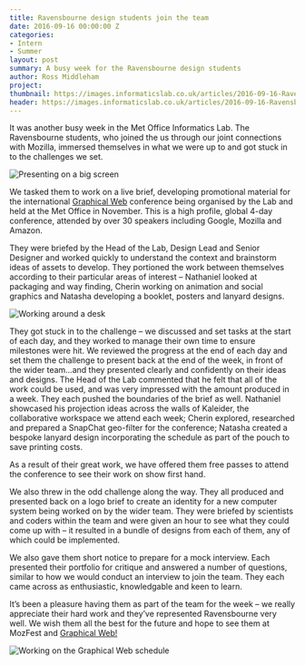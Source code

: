 ```yaml
---
title: Ravensbourne design students join the team
date: 2016-09-16 00:00:00 Z
categories:
- Intern
- Summer
layout: post
summary: A busy week for the Ravensbourne design students
author: Ross Middleham
project: 
thumbnail: https://images.informaticslab.co.uk/articles/2016-09-16-Ravensbourne-work-experience/20160909_120306.jpg
header: https://images.informaticslab.co.uk/articles/2016-09-16-Ravensbourne-work-experience/20160908_091857.jpg
---
```



It was another busy week in the Met Office Informatics Lab. The Ravensbourne students, who joined the us through our joint connections with Mozilla, immersed themselves in what we were up to and got stuck in to the challenges we set.

![Presenting on a big screen](https://images.informaticslab.co.uk/articles/2016-09-16-Ravensbourne-work-experience/20160908_092745.jpg)

We tasked them to work on a live brief, developing promotional material for the international [Graphical Web](http://2016.graphicalweb.org/) conference being organised by the Lab and held at the Met Office in November. This is a high profile, global 4-day conference, attended by over 30 speakers including Google, Mozilla and Amazon.

They were briefed by the Head of the Lab, Design Lead and Senior Designer and worked quickly to understand the context and brainstorm ideas of assets to develop. They portioned the work between themselves according to their particular areas of interest – Nathaniel looked at packaging and way finding, Cherin working on animation and social graphics and Natasha developing a booklet, posters and lanyard designs.

![Working around a desk](https://images.informaticslab.co.uk/articles/2016-09-16-Ravensbourne-work-experience/20160909_120255.jpg)

They got stuck in to the challenge – we discussed and set tasks at the start of each day, and they worked to manage their own time to ensure milestones were hit. We reviewed the progress at the end of each day and set them the challenge to present back at the end of the week, in front of the wider team…and they presented clearly and confidently on their ideas and designs. The Head of the Lab commented that he felt that all of the work could be used, and was very impressed with the amount produced in a week. They each pushed the boundaries of the brief as well. Nathaniel showcased his projection ideas across the walls of Kaleider, the collaborative workspace we attend each week; Cherin explored, researched and prepared a SnapChat geo-filter for the conference; Natasha created a bespoke lanyard design incorporating the schedule as part of the pouch to save printing costs.

As a result of their great work, we have offered them free passes to attend the conference to see their work on show first hand.

We also threw in the odd challenge along the way. They all produced and presented back on a logo brief to create an identity for a new computer system being worked on by the wider team. They were briefed by scientists and coders within the team and were given an hour to see what they could come up with – it resulted in a bundle of designs from each of them, any of which could be implemented.

We also gave them short notice to prepare for a mock interview. Each presented their portfolio for critique and answered a number of questions, similar to how we would conduct an interview to join the team. They each came across as enthusiastic, knowledgable and keen to learn.

It’s been a pleasure having them as part of the team for the week – we really appreciate their hard work and they’ve represented Ravensbourne very well. We wish them all the best for the future and hope to see them at MozFest and [Graphical Web!](http://2016.graphicalweb.org/)

![Working on the Graphical Web schedule](https://images.informaticslab.co.uk/articles/2016-09-16-Ravensbourne-work-experience/20160909_120322.jpg)
